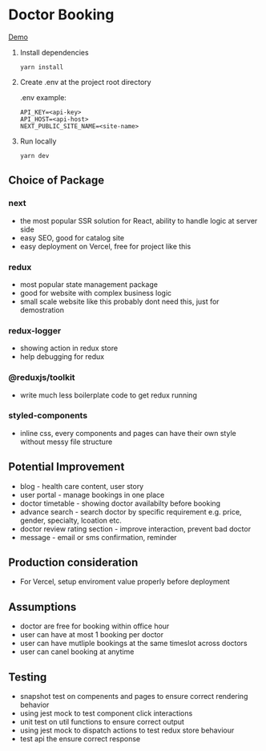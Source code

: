 # Doctor Booking

[Demo](https://doctor-booking-gamma.vercel.app/)

1. Install dependencies

   `yarn install`

2. Create .env at the project root directory

   .env example:

   ```
   API_KEY=<api-key>
   API_HOST=<api-host>
   NEXT_PUBLIC_SITE_NAME=<site-name>
   ```

3. Run locally

   `yarn dev`

## Choice of Package

### next

- the most popular SSR solution for React, ability to handle logic at server side
- easy SEO, good for catalog site
- easy deployment on Vercel, free for project like this

### redux

- most popular state management package
- good for website with complex business logic
- small scale website like this probably dont need this, just for demostration

### redux-logger

- showing action in redux store
- help debugging for redux

### @reduxjs/toolkit

- write much less boilerplate code to get redux running

### styled-components

- inline css, every components and pages can have their own style without messy file structure

## Potential Improvement

- blog - health care content, user story
- user portal - manage bookings in one place
- doctor timetable - showing doctor availabilty before booking
- advance search - search doctor by specific requirement e.g. price, gender, specialty, lcoation etc.
- doctor review rating section - improve interaction, prevent bad doctor
- message - email or sms confirmation, reminder

## Production consideration

- For Vercel, setup enviroment value properly before deployment

## Assumptions

- doctor are free for booking within office hour
- user can have at most 1 booking per doctor
- user can have mutliple bookings at the same timeslot across doctors
- user can canel booking at anytime

## Testing

- snapshot test on compenents and pages to ensure correct rendering behavior
- using jest mock to test component click interactions
- unit test on util functions to ensure correct output
- using jest mock to dispatch actions to test redux store behaviour
- test api the ensure correct response
